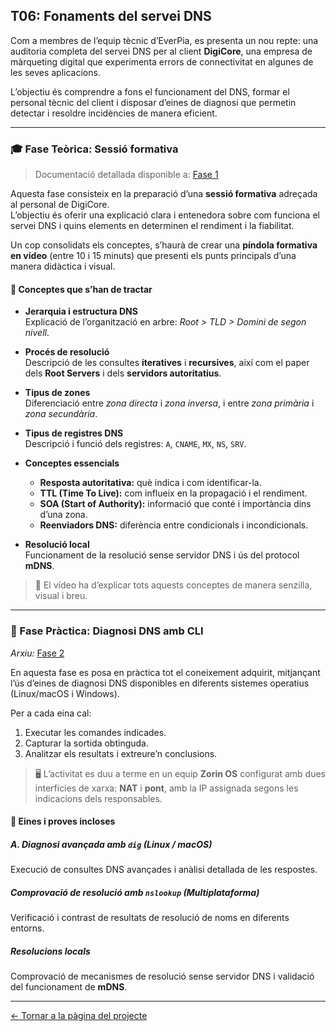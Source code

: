 ## T06: Fonaments del servei DNS

Com a membres de l’equip tècnic d’EverPia, es presenta un nou repte: una auditoria completa del servei DNS per al client **DigiCore**, una empresa de màrqueting digital que experimenta errors de connectivitat en algunes de les seves aplicacions.

L’objectiu és comprendre a fons el funcionament del DNS, formar el personal tècnic del client i disposar d’eines de diagnosi que permetin detectar i resoldre incidències de manera eficient.

---

### 🎓 Fase Teòrica: Sessió formativa   

> Documentació detallada disponible a: [Fase 1](./fase1.md)

Aquesta fase consisteix en la preparació d’una **sessió formativa** adreçada al personal de DigiCore.  
L’objectiu és oferir una explicació clara i entenedora sobre com funciona el servei DNS i quins elements en determinen el rendiment i la fiabilitat.

Un cop consolidats els conceptes, s’haurà de crear una **píndola formativa en vídeo** (entre 10 i 15 minuts) que presenti els punts principals d’una manera didàctica i visual.

#### 📌 Conceptes que s’han de tractar

- **Jerarquia i estructura DNS**  
  Explicació de l’organització en arbre: *Root > TLD > Domini de segon nivell*.

- **Procés de resolució**  
  Descripció de les consultes **iteratives** i **recursives**, així com el paper dels **Root Servers** i dels **servidors autoritatius**.

- **Tipus de zones**  
  Diferenciació entre *zona directa* i *zona inversa*, i entre *zona primària* i *zona secundària*.

- **Tipus de registres DNS**  
  Descripció i funció dels registres: `A`, `CNAME`, `MX`, `NS`, `SRV`.

- **Conceptes essencials**
  - **Resposta autoritativa:** què indica i com identificar-la.  
  - **TTL (Time To Live):** com influeix en la propagació i el rendiment.  
  - **SOA (Start of Authority):** informació que conté i importància dins d’una zona.  
  - **Reenviadors DNS:** diferència entre condicionals i incondicionals.

- **Resolució local**  
  Funcionament de la resolució sense servidor DNS i ús del protocol **mDNS**.

> 🎥 El vídeo ha d’explicar tots aquests conceptes de manera senzilla, visual i breu.

---

### 🔧 Fase Pràctica: Diagnosi DNS amb CLI  
*Arxiu:* [ Fase 2](./fase2.md)

En aquesta fase es posa en pràctica tot el coneixement adquirit, mitjançant l’ús d’eines de diagnosi DNS disponibles en diferents sistemes operatius (Linux/macOS i Windows).

Per a cada eina cal:  
1. Executar les comandes indicades.  
2. Capturar la sortida obtinguda.  
3. Analitzar els resultats i extreure’n conclusions.  

> 🖥️ L’activitat es duu a terme en un equip **Zorin OS** configurat amb dues interfícies de xarxa: **NAT** i **pont**, amb la IP assignada segons les indicacions dels responsables.

#### 🧪 Eines i proves incloses

##### A. Diagnosi avançada amb `dig` (Linux / macOS)
Execució de consultes DNS avançades i anàlisi detallada de les respostes.

##### Comprovació de resolució amb `nslookup` (Multiplataforma)
Verificació i contrast de resultats de resolució de noms en diferents entorns.

##### Resolucions locals
Comprovació de mecanismes de resolució sense servidor DNS i validació del funcionament de **mDNS**.

---

[← Tornar a la pàgina del projecte](../README.md)
